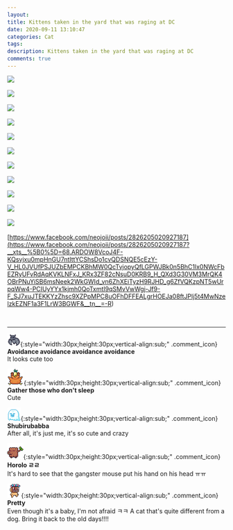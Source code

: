 ```yaml
---
layout: 
title: Kittens taken in the yard that was raging at DC
date: 2020-09-11 13:10:47
categories: Cat
tags: 
description: Kittens taken in the yard that was raging at DC
comments: true
---
```


![](https://blog.kakaocdn.net/dn/bjLUG9/btqIkvpYIEW/SKPbTVab8kby78PWVCGvd0/img.jpg)

![](https://blog.kakaocdn.net/dn/bdOsBA/btqH50yozzO/feJDnms9mO607UkRHqfQQ1/img.jpg)

![](https://blog.kakaocdn.net/dn/cCiXOU/btqH4shzXyY/kmdbmcVUfqA3TSX19xWbf1/img.jpg)

![](https://blog.kakaocdn.net/dn/ctHYPb/btqH51jMxJB/wvOE9qIZJwbuKRafVF4Rx1/img.jpg)

![](https://blog.kakaocdn.net/dn/H4T4y/btqIhYso8OS/JxIyiTMqEQHHwGQnyEYmHK/img.jpg)

![](https://blog.kakaocdn.net/dn/cd5RIZ/btqIgg07nWd/vkknq5OCJDs2JSXkEx55T1/img.jpg)

![](https://blog.kakaocdn.net/dn/cIdg2s/btqIbAM0z9u/lj8o9HeUAr3gyu6mJXIpP0/img.jpg)

![](https://blog.kakaocdn.net/dn/b3pzCg/btqIbzUMSBy/MW01NPQBoHvL12RPBAM5y1/img.jpg)

![](https://blog.kakaocdn.net/dn/bbyVIg/btqH89oui6T/cVjHB3tnqR151UXmrRkoqK/img.jpg)

![](https://blog.kakaocdn.net/dn/b2UoZd/btqIdrvgC0L/GGkkNAqKRfsfupHsf84vu1/img.jpg)

![](https://blog.kakaocdn.net/dn/bKLM03/btqIlwibLFj/H4R48LM42apgK7r4JAOEo1/img.jpg)

[https://www.facebook.com/neojoii/posts/2826205020927187](<https://www.facebook.com/neojoii/posts/2826205020927187?__xts__%5B0%5D=68.ARDOW8VcoJ4F-KQsvjxu0mpHnGU7ntIttYCShsDo1cvQDSNQE5cEzY-V_HL0JVUfPSJUZbEMPCKBhMW0QcTvjopyQfLGPWJBk0n5BhC1lx0NWcFbEZRyUFvRdAqKVKLNFxJ_KRx3ZF82cNsuD0KRB9_H_QXd3G30VM3MrQK4OBrPNuYiSB6msNeek2WkGWId_vn6ZhXEiTyzH9RJHD_g6ZfVQKzpNT5wUrpqWw4-PCIUyYYx1kjmh0QoTxmtI9qSMvVwWgj-Jf9-F_SJ7xuJTEKKYzZhsc9XZPpMPC8uOFhDFFEALgrHOEJa08ftJPlj5t4MwNzelzkEZNF1a3F1LrW3BGWF&__tn__=-R>)

​

* * *

![comment](/assets/character/bat.png){:style="width:30px;height:30px;vertical-align:sub;" .comment_icon} **Avoidance avoidance avoidance avoidance**  
It looks cute too   
  
![comment](/assets/character/bird.png){:style="width:30px;height:30px;vertical-align:sub;" .comment_icon} **Gather those who don't sleep**  
Cute   
  
![comment](/assets/character/ghost.png){:style="width:30px;height:30px;vertical-align:sub;" .comment_icon} **Shubirubabba**  
After all, it's just me, it's so cute and crazy   
  
![comment](/assets/character/trunk.png){:style="width:30px;height:30px;vertical-align:sub;" .comment_icon} **Horolo ㄹㄹ**  
It's hard to see that the gangster mouse put his hand on his head ㅠㅠ   
  
![comment](/assets/character/mask.png){:style="width:30px;height:30px;vertical-align:sub;" .comment_icon} **Pretty**  
Even though it's a baby, I'm not afraid ㅋㅋ A cat that's quite different from a dog. Bring it back to the old days!!!!   
  

